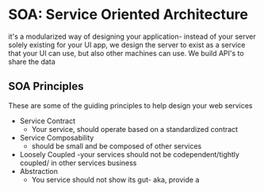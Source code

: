 # SOA: Service Oriented Architecture
it's a modularized way of designing your application- instead of your server solely existing for your UI app, we design the server to exist as a service that your UI can use, but also other machines can use. We build API's to share the data

## SOA Principles
These are some of the guiding principles to help design your web services
- Service Contract
    - Your service, should operate based on a standardized contract
- Service Composability
    - should be small and be composed of other services 
- Loosely Coupled
    -your services should not be codependent/tightly coupled/ in other services business
- Abstraction
    - You service should not show its gut- aka, provide a 
